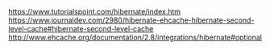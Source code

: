 https://www.tutorialspoint.com/hibernate/index.htm
https://www.journaldev.com/2980/hibernate-ehcache-hibernate-second-level-cache#hibernate-second-level-cache
http://www.ehcache.org/documentation/2.8/integrations/hibernate#optional


